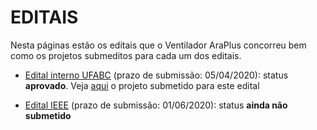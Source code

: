 # EDITAIS

Nesta páginas estão os editais que o Ventilador AraPlus concorreu bem como os projetos submeditos para cada um dos editais.

- [Edital interno UFABC](editais/Edital-42_2020-chamada-de-propostas-covid-19.pdf) (prazo de submissão: 05/04/2020): status **aprovado**.
Veja [aqui](projetos/Projeto_VentiladorPulmonar_AraPlus_edital_UFABC.pdf) o projeto submetido para este edital

- [Edital IEEE](Edital_IEEE-HAC-Projects-CfP-COVID-19-10-April-2020-FINAL.pdf) (prazo de submissão: 01/06/2020): status **ainda não submetido**


